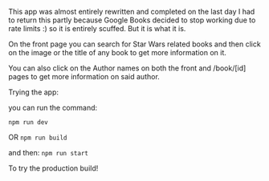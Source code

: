 This app was almost entirely rewritten and completed on the last day I had to return this partly because Google Books decided to stop working due to rate limits :) so it is entirely scuffed. But it is what it is.

On the front page you can search for Star Wars related books and then click on the image or the title of any book to get more information on it.

You can also click on the Author names on both the front and /book/[id] pages to get more information on said author.

Trying the app:

you can run the command:


```npm run dev ```


OR
```npm run build```

and then: 
```npm run start```

To try the production build!

